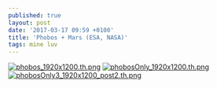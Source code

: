 ```yaml
---
published: true
layout: post
date: '2017-03-17 09:59 +0100'
title: 'Phobos + Mars (ESA, NASA)'
tags: mine luv
---
```

[![phobos_1920x1200.th.png](https://cdn.scrot.moe/images/2017/03/17/phobos_1920x1200.th.png)](https://cdn.scrot.moe/images/2017/03/17/phobos_1920x1200.png)
[![phobosOnly_1920x1200.th.png](https://cdn.scrot.moe/images/2017/03/17/phobosOnly_1920x1200.th.png)](https://cdn.scrot.moe/images/2017/03/17/phobosOnly_1920x1200_post2.png)
[![phobosOnly3_1920x1200_post2.th.png](https://cdn.scrot.moe/images/2017/03/17/phobosOnly3_1920x1200_post2.th.png)](https://cdn.scrot.moe/images/2017/03/17/phobosOnly3_1920x1200_post2.png)
